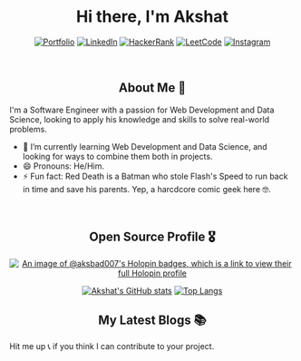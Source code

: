 <h1 align="center">Hi there, I'm Akshat</h1>

<div align="center">

[![Portfolio](https://img.shields.io/badge/Portfolio-grey?style=flat-square)](http://portfolio-akshat-arora.vercel.app/)
[![LinkedIn](https://img.shields.io/badge/LinkedIn-blue?style=flat-square)](https://www.linkedin.com/in/akshat-arora-007/)
[![HackerRank](https://img.shields.io/badge/HackerRank-green?style=flat-square)](https://www.hackerrank.com/arora_akshat007)
[![LeetCode](https://img.shields.io/badge/LeetCode-orange?style=flat-square)](http://portfolio-akshat-arora.vercel.app/)
[![Instagram](https://img.shields.io/badge/Instagram-pink?style=flat-square)](https://instagram.com/akshat_bad_007)
</div>
<br>

<h2 align="center">About Me 📔</h2>
<p> I'm a Software Engineer with a passion for Web Development and Data Science, looking to apply his knowledge and skills to solve real-world problems.

- 🌱 I’m currently learning Web Development and Data Science, and looking for ways to combine them both in projects.
- 😄 Pronouns: He/Him.
- ⚡ Fun fact: Red Death is a Batman who stole Flash's Speed to run back in time and save his parents. Yep, a harcdcore comic geek here 🤓.
</p>
<br>

<h2 align="center">Open Source Profile 🎖️</h2>

<div align="center">

[![An image of @aksbad007's Holopin badges, which is a link to view their full Holopin profile](https://holopin.me/aksbad007)](https://holopin.io/@aksbad007)

[![Akshat's GitHub stats](https://github-readme-stats.vercel.app/api?username=AksBad007&theme=tokyonight)](https://github.com/AksBad007/github-readme-stats)
[![Top Langs](https://github-readme-stats.vercel.app/api/top-langs/?username=AksBad007&layout=compact&theme=tokyonight)](https://github.com/AksBad007/github-readme-stats)
</div>

<h2 align="center">My Latest Blogs 📚</h2>

<!-- BLOG-POST-LIST:START -->
<!-- BLOG-POST-LIST:END -->

Hit me up 📞 if you think I can contribute to your project.
